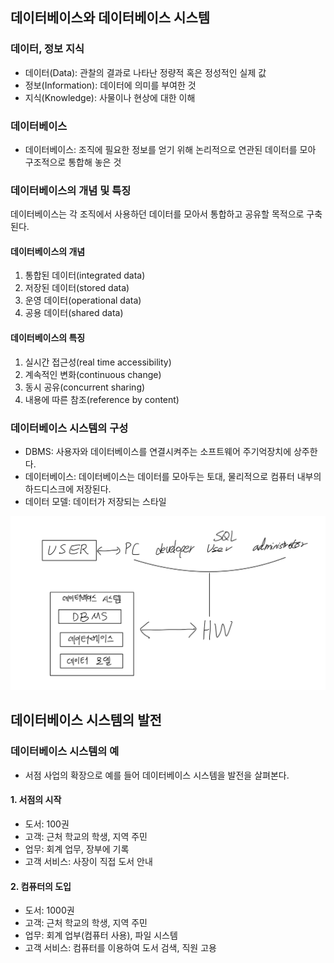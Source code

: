 ## 데이터베이스와 데이터베이스 시스템

### 데이터, 정보 지식

* 데이터(Data): 관찰의 결과로 나타난 정량적 혹은 정성적인 실제 값
* 정보(Information): 데이터에 의미를 부여한 것
* 지식(Knowledge): 사물이나 현상에 대한 이해

### 데이터베이스

* 데이터베이스: 조직에 필요한 정보를 얻기 위해 논리적으로 연관된 데이터를 모아 구조적으로 통합해 놓은 것

### 데이터베이스의 개념 및 특징

데이터베이스는 각 조직에서 사용하던 데이터를 모아서 통합하고 공유할 목적으로 구축된다.

#### 데이터베이스의 개념

1. 통합된 데이터(integrated data)
2. 저장된 데이터(stored data)
3. 운영 데이터(operational data)
4. 공용 데이터(shared data)

#### 데이터베이스의 특징

1. 실시간 접근성(real time accessibility)
2. 계속적인 변화(continuous change)
3. 동시 공유(concurrent sharing)
4. 내용에 따른 참조(reference by content)

### 데이터베이스 시스템의 구성

* DBMS: 사용자와 데이터베이스를 연결시켜주는 소프트웨어 주기억장치에 상주한다.
* 데이터베이스: 데이터베이스는 데이터를 모아두는 토대, 물리적으로 컴퓨터 내부의 하드디스크에 저장된다.
* 데이터 모델: 데이터가 저장되는 스타일

![](res/img.png)


## 데이터베이스 시스템의 발전

### 데이터베이스 시스템의 예

* 서점 사업의 확장으로 예를 들어 데이터베이스 시스템을 발전을 살펴본다.

#### 1. 서점의 시작

* 도서: 100권
* 고객: 근처 학교의 학생, 지역 주민
* 업무: 회계 업무, 장부에 기록
* 고객 서비스: 사장이 직접 도서 안내

#### 2. 컴퓨터의 도입

* 도서: 1000권
* 고객: 근처 학교의 학생, 지역 주민
* 업무: 회계 업부(컴퓨터 사용), 파일 시스템
* 고객 서비스: 컴퓨터를 이용하여 도서 검색, 직원 고용